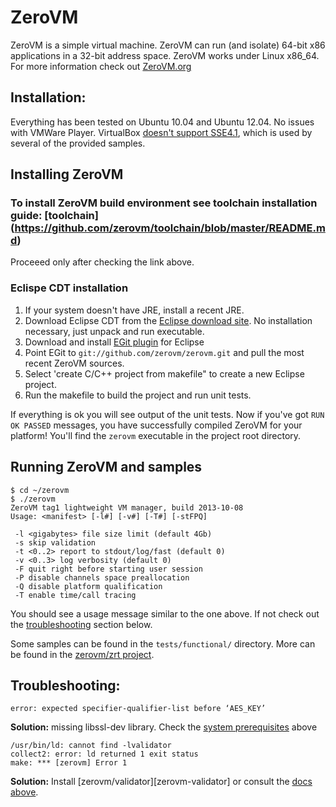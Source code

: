 # ZeroVM

ZeroVM is a simple virtual machine.
ZeroVM can run (and isolate) 64-bit x86 applications in a 32-bit address space.
ZeroVM works under Linux x86_64.
For more information check out [ZeroVM.org](http://zerovm.org)

## Installation:

Everything has been tested on Ubuntu 10.04 and Ubuntu 12.04. No issues with VMWare Player. 
VirtualBox [doesn't support SSE4.1](https://www.virtualbox.org/ticket/8651), which is used by several of the provided samples.

## Installing ZeroVM

### To install ZeroVM build environment see toolchain installation guide: [toolchain] (https://github.com/zerovm/toolchain/blob/master/README.md)

Proceeed only after checking the link above.

### Eclispe CDT installation
   1. If your system doesn't have JRE, install a recent JRE. 
   2. Download Eclipse CDT from the [Eclipse download site][eclipse-dl]. No installation necessary, just unpack and run executable.
   3. Download and install [EGit plugin][egit-plugin] for Eclipse
   4. Point EGit to `git://github.com/zerovm/zerovm.git` and pull the most recent ZeroVM sources.
   5. Select 'create C/C++ project from makefile" to create a new Eclipse project.
   6. Run the makefile to build the project and run unit tests.

   If everything is ok you will see output of the unit tests. Now if you've got `RUN OK PASSED` messages, you have successfully compiled ZeroVM for your platform! You'll find the `zerovm` executable in the project root directory.

[eclipse-dl]: http://www.eclipse.org/downloads/
[egit-plugin]: http://www.eclipse.org/egit/download/

## Running ZeroVM and samples

    $ cd ~/zerovm
    $ ./zerovm
    ZeroVM tag1 lightweight VM manager, build 2013-10-08
    Usage: <manifest> [-l#] [-v#] [-T#] [-stFPQ]

     -l <gigabytes> file size limit (default 4Gb)
     -s skip validation
     -t <0..2> report to stdout/log/fast (default 0)
     -v <0..3> log verbosity (default 0)
     -F quit right before starting user session
     -P disable channels space preallocation
     -Q disable platform qualification
     -T enable time/call tracing

   You should see a usage message similar to the one above. If not check out the [troubleshooting](#troubleshooting) section below.

   Some samples can be found in the `tests/functional/` directory. More can be found in the [zerovm/zrt project](https://github.com/zerovm/zrt).

## Troubleshooting:
    error: expected specifier-qualifier-list before ‘AES_KEY’
**Solution:** missing libssl-dev library. Check the [system prerequisites](#install-system-prerequisites) above

    /usr/bin/ld: cannot find -lvalidator
    collect2: error: ld returned 1 exit status
    make: *** [zerovm] Error 1
**Solution:** Install [zerovm/validator][zerovm-validator] or consult the [docs above](#install-the-zerovm-validator).

